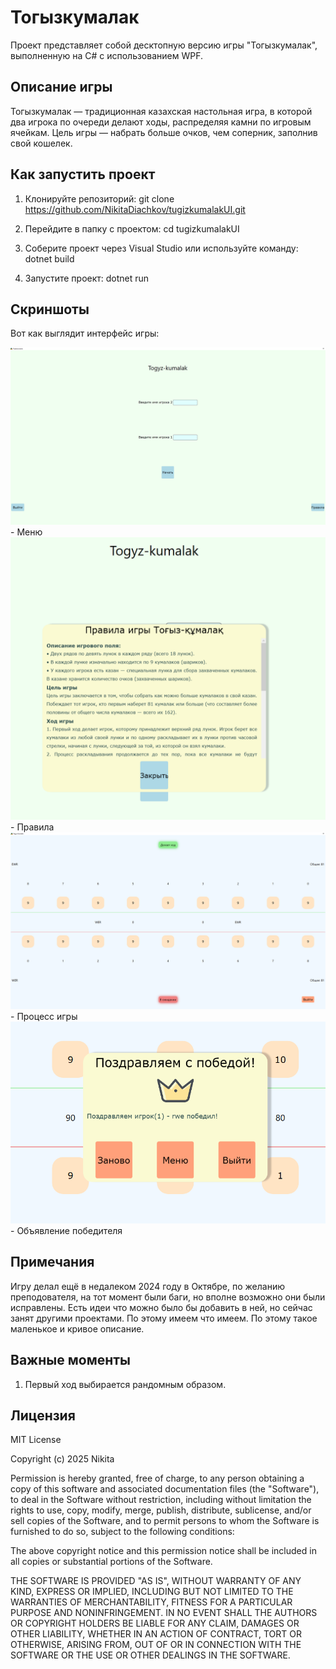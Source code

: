 # Тогызкумалак

Проект представляет собой десктопную версию игры "Тогызкумалак", выполненную на C# с использованием WPF.

## Описание игры

Тогызкумалак — традиционная казахская настольная игра, в которой два игрока по очереди делают ходы, распределяя камни по игровым ячейкам. Цель игры — набрать больше очков, чем соперник, заполнив свой кошелек.


## Как запустить проект

1. Клонируйте репозиторий:
    git clone https://github.com/NikitaDiachkov/tugizkumalakUI.git

2. Перейдите в папку с проектом:
    cd tugizkumalakUI

3. Соберите проект через Visual Studio или используйте команду:
    dotnet build

4. Запустите проект:
    dotnet run

## Скриншоты

Вот как выглядит интерфейс игры:

![Screenshot](./icon/screenshots/Menu.PNG)  - Меню
![Screenshot](./icon/screenshots/Rules.PNG)  - Правила
![Screenshot](./icon/screenshots/Game.PNG)  - Процесс игры
![Screenshot](./icon/screenshots/Winner.PNG)  - Объявление победителя

## Примечания

Игру делал ещё в недалеком 2024 году в Октябре, по желанию преподователя, на тот момент были баги, но вполне возможно они были исправлены. Есть идеи что можно было бы добавить в ней, но сейчас занят другими проектами. По этому имеем что имеем.
По этому такое маленькое и кривое описание.

## Важные моменты

1. Первый ход выбирается рандомным образом.

## Лицензия

MIT License

Copyright (c) 2025 Nikita

Permission is hereby granted, free of charge, to any person obtaining a copy
of this software and associated documentation files (the "Software"), to deal
in the Software without restriction, including without limitation the rights
to use, copy, modify, merge, publish, distribute, sublicense, and/or sell
copies of the Software, and to permit persons to whom the Software is
furnished to do so, subject to the following conditions:

The above copyright notice and this permission notice shall be included in all
copies or substantial portions of the Software.

THE SOFTWARE IS PROVIDED "AS IS", WITHOUT WARRANTY OF ANY KIND, EXPRESS OR
IMPLIED, INCLUDING BUT NOT LIMITED TO THE WARRANTIES OF MERCHANTABILITY,
FITNESS FOR A PARTICULAR PURPOSE AND NONINFRINGEMENT. IN NO EVENT SHALL THE
AUTHORS OR COPYRIGHT HOLDERS BE LIABLE FOR ANY CLAIM, DAMAGES OR OTHER
LIABILITY, WHETHER IN AN ACTION OF CONTRACT, TORT OR OTHERWISE, ARISING FROM,
OUT OF OR IN CONNECTION WITH THE SOFTWARE OR THE USE OR OTHER DEALINGS IN THE
SOFTWARE.